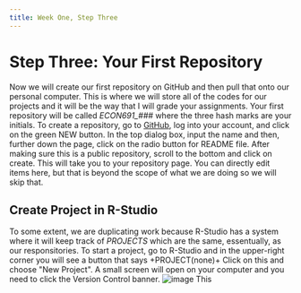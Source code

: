 ```yaml
---
title: Week One, Step Three
---
```


# Step Three: Your First Repository
Now we will create our first repository on GitHub and then pull that onto our personal computer. This is where we will store all of the codes for our projects and it will be the way that I will grade your assignments. Your first repository will be called *ECON691_###* where the three hash marks are your initials. To create a repository, go to [GitHub](www.github.com), log into your account, and click on the green NEW button. In the top dialog box, input the name and then, further down the page, click on the radio button for README file. After making sure this is a public repository, scroll to the bottom and click on create. This will take you to your repository page. You can directly edit items here, but that is beyond the scope of what we are doing so we will skip that. 
## Create Project in R-Studio
To some extent, we are duplicating work because R-Studio has a system where it will keep track of *PROJECTS* which are the same, essentually, as our responsitories. To start a project, go to R-Studio and in the upper-right corner you will see a button that says +PROJECT(none)+ Click on this and choose "New Project". A small screen will open on your computer and you need to click the Version Control banner.
![image](https://github.com/jrgroves/ECON691/assets/52717006/64332c4b-b877-40b7-bc5b-a5c91569ecc3)
This
